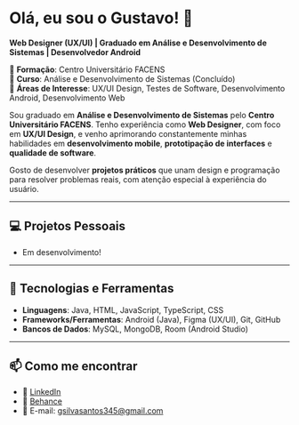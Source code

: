# Olá, eu sou o Gustavo! 👋

**Web Designer (UX/UI) | Graduado em Análise e Desenvolvimento de Sistemas | Desenvolvedor Android**

🔹 **Formação**: Centro Universitário FACENS  
🔹 **Curso**: Análise e Desenvolvimento de Sistemas (Concluído)  
🔹 **Áreas de Interesse**: UX/UI Design, Testes de Software, Desenvolvimento Android, Desenvolvimento Web

Sou graduado em **Análise e Desenvolvimento de Sistemas** pelo **Centro Universitário FACENS**. Tenho experiência como **Web Designer**, com foco em **UX/UI Design**, e venho aprimorando constantemente minhas habilidades em **desenvolvimento mobile**, **prototipação de interfaces** e **qualidade de software**.

Gosto de desenvolver **projetos práticos** que unam design e programação para resolver problemas reais, com atenção especial à experiência do usuário.

---

## 💻 Projetos Pessoais
- Em desenvolvimento!

---

## 🚀 Tecnologias e Ferramentas
- **Linguagens**: Java, HTML, JavaScript, TypeScript, CSS  
- **Frameworks/Ferramentas**: Android (Java), Figma (UX/UI), Git, GitHub  
- **Bancos de Dados**: MySQL, MongoDB, Room (Android Studio)

---

## 📫 Como me encontrar
- 🔗 [LinkedIn](https://github.com/Gustaa7K)  
- 🎨 [Behance](https://www.behance.net/gustavosilvas8)  
- 📧 E-mail: gsilvasantos345@gmail.com
